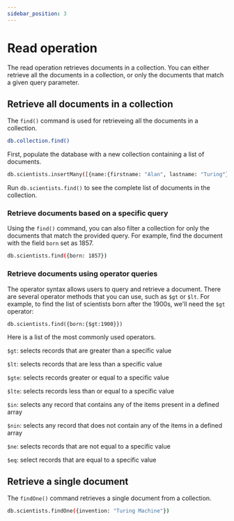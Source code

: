 ```yaml
---
sidebar_position: 3
---
```


# Read operation

The read operation retrieves documents in a collection.
You can either retrieve all the documents in a collection, or only the documents that match a given query parameter.

## Retrieve all documents in a collection

The `find()` command is used for retrieveing all the documents in a collection.

```sh
db.collection.find()
```

First, populate the database with a new collection containing a list of documents.

```sh
db.scientists.insertMany([{name:{firstname: "Alan", lastname: "Turing"}, born: 1912, invention: "Turing Machine"},{name:{firstname: "Graham", lastname: "Bell"}, born: 1847, invention: "telephone"},{name:{firstname: "Ada", lastname: "Lovelace"}, born: 1815, invention: "computer programming"}])
```

Run `db.scientists.find()` to see the complete list of documents in the collection.

### Retrieve documents based on a specific query

Using the `find()` command, you can also filter a collection for only the documents that match the provided query.
For example, find the document with the field `born` set as 1857.

```sh
db.scientists.find({born: 1857})
```

### Retrieve documents using operator queries

The operator syntax allows users to query and retrieve a document.
There are several operator methods that you can use, such as `$gt` or `$lt`.
For example, to find the list of scientists born after the 1900s, we'll need the `$gt` operator:

```shell
db.scientists.find({born:{$gt:1900}})
```

Here is a list of the most commonly used operators.

`$gt`: selects records that are greater than a specific value

`$lt`:  selects records that are less than a specific value

`$gte`: selects records greater or equal to a specific value

`$lte`: selects records less than or equal to a specific value

`$in`: selects any record that contains any of the items present in a defined array

`$nin`: selects any record that does not contain any of the items in a defined array

`$ne`: selects records that are not equal to a specific value

`$eq`: select records that are equal to a specific value

## Retrieve a single document

The `findOne()` command retrieves a single document from a collection.

```sh
db.scientists.findOne({invention: "Turing Machine"})
```
